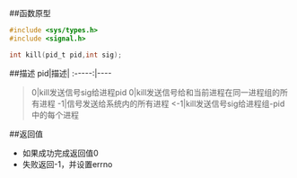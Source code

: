 ##函数原型
```c
#include <sys/types.h>
#include <signal.h>

int kill(pid_t pid,int sig);
```
##描述
pid|描述|
:-----:|----
>0|kill发送信号sig给进程pid
0|kill发送信号给和当前进程在同一进程组的所有进程
-1|信号发送给系统内的所有进程
<-1|kill发送信号sig给进程组-pid中的每个进程


##返回值
* 如果成功完成返回值0
* 失败返回-1，并设置errno